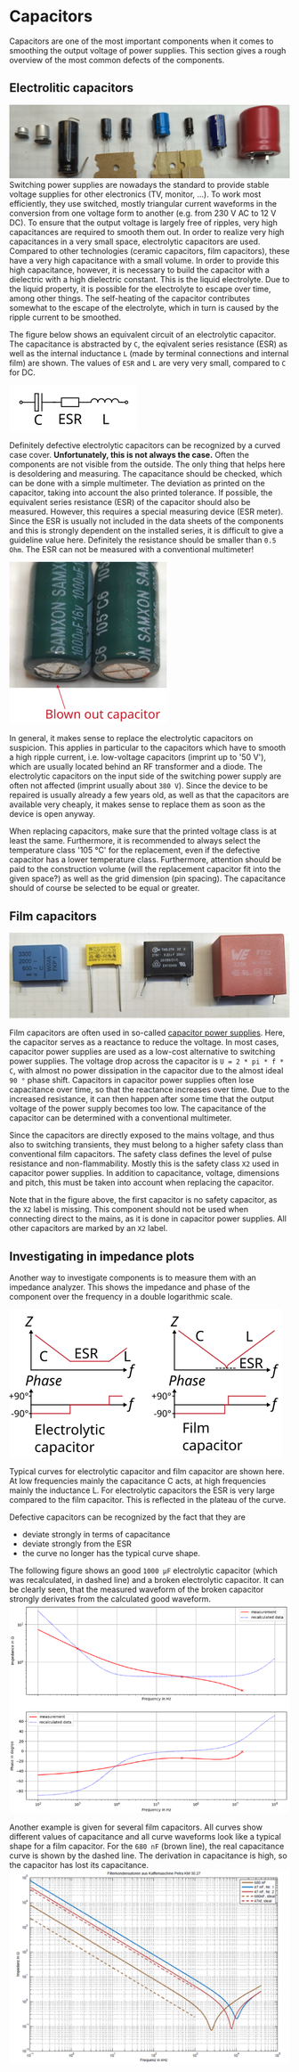 # Capacitors
Capacitors are one of the most important components when it comes to smoothing the output voltage of power supplies. This section gives a rough overview of the most common defects of the components.

## Electrolitic capacitors
![electrolytic_capacitors](figures/electrolytic_capacitors.jpg)
Switching power supplies are nowadays the standard to provide stable voltage supplies for other electronics (TV, monitor, ...). To work most efficiently, they use switched, mostly triangular current waveforms in the conversion from one voltage form to another (e.g. from 230 V AC to 12 V DC). To ensure that the output voltage is largely free of ripples, very high capacitances are required to smooth them out. In order to realize very high capacitances in a very small space, electrolytic capacitors are used. Compared to other technologies (ceramic capacitors, film capacitors), these have a very high capacitance with a small volume. In order to provide this high capacitance, however, it is necessary to build the capacitor with a dielectric with a high dielectric constant. This is the liquid electrolyte. Due to the liquid property, it is possible for the electrolyte to escape over time, among other things. The self-heating of the capacitor contributes somewhat to the escape of the electrolyte, which in turn is caused by the ripple current to be smoothed.

The figure below shows an equivalent circuit of an electrolytic capacitor. The capacitance is abstracted by `C`, the eqivalent series resistance (ESR) as well as the internal inductance `L` (made by terminal connections and internal film) are shown. The values of `ESR` and `L` are very very small, compared to `C` for DC.

![equivalent_circuit](figures/equivalent_circuit_electrolytic_capacitor.png)

Definitely defective electrolytic capacitors can be recognized by a curved case cover. __Unfortunately, this is not always the case.__ Often the components are not visible from the outside. The only thing that helps here is desoldering and measuring. The capacitance should be checked, which can be done with a simple multimeter. The deviation as printed on the capacitor, taking into account the also printed tolerance. If possible, the equivalent series resistance (ESR) of the capacitor should also be measured. However, this requires a special measuring device (ESR meter). Since the ESR is usually not included in the data sheets of the components and this is strongly dependent on the installed series, it is difficult to give a guideline value here. Definitely the resistance should be smaller than `0.5 Ohm`. The ESR can not be measured with a conventional multimeter!

![broken_capacitor](figures/broken_capacitor_labeled.png)

In general, it makes sense to replace the electrolytic capacitors on suspicion. This applies in particular to the capacitors which have to smooth a high ripple current, i.e. low-voltage capacitors (imprint up to '50 V'), which are usually located behind an RF transformer and a diode. The electrolytic capacitors on the input side of the switching power supply are often not affected (imprint usually about `380 V`). Since the device to be repaired is usually already a few years old, as well as that the capacitors are available very cheaply, it makes sense to replace them as soon as the device is open anyway. 

When replacing capacitors, make sure that the printed voltage class is at least the same. Furthermore, it is recommended to always select the temperature class '105 °C' for the replacement, even if the defective capacitor has a lower temperature class. Furthermore, attention should be paid to the construction volume (will the replacement capacitor fit into the given space?) as well as the grid dimension (pin spacing). The capacitance should of course be selected to be equal or greater.


## Film capacitors
![Film_capacitors](figures/film_capacitors.jpg)

Film capacitors are often used in so-called [capacitor power supplies](https://en.wikipedia.org/wiki/Capacitive_power_supply). Here, the capacitor serves as a reactance to reduce the voltage. In most cases, capacitor power supplies are used as a low-cost alternative to switching power supplies. The voltage drop across the capacitor is `U = 2 * pi * f * C`, with almost no power dissipation in the capacitor due to the almost ideal `90 °` phase shift. Capacitors in capacitor power supplies often lose capacitance over time, so that the reactance increases over time. Due to the increased resistance, it can then happen after some time that the output voltage of the power supply becomes too low. The capacitance of the capacitor can be determined with a conventional multimeter.

Since the capacitors are directly exposed to the mains voltage, and thus also to switching transients, they must belong to a higher safety class than conventional film capacitors. The safety class defines the level of pulse resistance and non-flammability. Mostly this is the safety class `X2` used in capacitor power supplies. In addition to capacitance, voltage, dimensions and pitch, this must be taken into account when replacing the capacitor. 

Note that in the figure above, the first capacitor is no safety capacitor, as the `X2` label is missing. This component should not be used when connecting direct to the mains, as it is done in capacitor power supplies. All other capacitors are marked by an `X2` label.



## Investigating in impedance plots
Another way to investigate components is to measure them with an impedance analyzer. This shows the impedance and phase of the component over the frequency in a double logarithmic scale. 

![impedance](figures/impedance_curves.png)

Typical curves for electrolytic capacitor and film capacitor are shown here. At low frequencies mainly the capacitance C acts, at high frequencies mainly the inductance L. For electrolytic capacitors the ESR is very large compared to the film capacitor. This is reflected in the plateau of the curve. 

Defective capacitors can be recognized by the fact that they are 
 * deviate strongly in terms of capacitance
 * deviate strongly from the ESR
 * the curve no longer has the typical curve shape.

The following figure shows an good `1000 µF` electrolytic capacitor (which was recalculated, in dashed line) and a broken electrolytic capacitor. It can be clearly seen, that the measured waveform of the broken capacitor strongly derivates from the calculated good waveform.
![impedance_electrolytic](figures/impedance_electrolitic_1000uF.png)

Another example is given for several film capacitors. All curves show different values of capacitance and all curve waveforms look like a typical shape for a film capacitor. For the `680 nF` (brown line), the real capacitance curve is shown by the dashed line. The derivation in capacitance is high, so the capacitor has lost its capacitance.
![impedance_film](figures/impedance_film.png)





